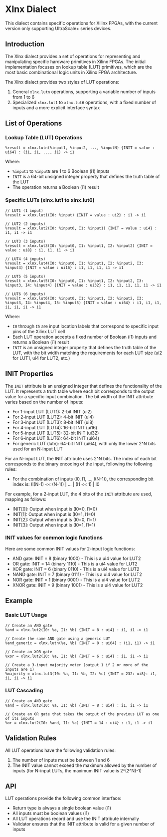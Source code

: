 # Xlnx Dialect

This dialect contains specific operations for Xilinx FPGAs, with the current version only supporting UltraScale+ series devices.

## Introduction

The Xlnx dialect provides a set of operations for representing and manipulating specific hardware primitives in Xilinx FPGAs. The initial implementation focuses on lookup table (LUT) primitives, which are the most basic combinational logic units in Xilinx FPGA architecture.

The Xlnx dialect provides two styles of LUT operations:
1. General `xlnx.lutn` operations, supporting a variable number of inputs from 1 to 6
2. Specialized `xlnx.lut1` to `xlnx.lut6` operations, with a fixed number of inputs and a more explicit interface syntax

## List of Operations

### Lookup Table (LUT) Operations

```mlir
%result = xlnx.lutn(%input1, %input2, ..., %inputN) {INIT = value : ui64} : (i1, i1, ..., i1) -> i1
```

Where:
- `%input1` to `%inputN` are 1 to 6 Boolean (i1) inputs
- `INIT` is a 64-bit unsigned integer property that defines the truth table of the LUT
- The operation returns a Boolean (i1) result

### Specific LUTs (xlnx.lut1 to xlnx.lut6)

```mlir
// LUT1 (1 input)
%result = xlnx.lut1(I0: %input) {INIT = value : ui2} : i1 -> i1

// LUT2 (2 inputs)
%result = xlnx.lut2(I0: %input0, I1: %input1) {INIT = value : ui4} : i1, i1 -> i1

// LUT3 (3 inputs)
%result = xlnx.lut3(I0: %input0, I1: %input1, I2: %input2) {INIT = value : ui8} : i1, i1, i1 -> i1

// LUT4 (4 inputs)
%result = xlnx.lut4(I0: %input0, I1: %input1, I2: %input2, I3: %input3) {INIT = value : ui16} : i1, i1, i1, i1 -> i1

// LUT5 (5 inputs)
%result = xlnx.lut5(I0: %input0, I1: %input1, I2: %input2, I3: %input3, I4: %input4) {INIT = value : ui32} : i1, i1, i1, i1, i1 -> i1

// LUT6 (6 inputs)
%result = xlnx.lut6(I0: %input0, I1: %input1, I2: %input2, I3: %input3, I4: %input4, I5: %input5) {INIT = value : ui64} : i1, i1, i1, i1, i1, i1 -> i1
```

Where:
- `I0` through `I5` are input location labels that correspond to specific input pins of the Xilinx LUT cell
- Each LUT operation accepts a fixed number of Boolean (i1) inputs and returns a Boolean (i1) result
- `INIT` is an unsigned integer property that defines the truth table of the LUT, with the bit width matching the requirements for each LUT size (ui2 for LUT1, ui4 for LUT2, etc.)

## INIT Properties

The `INIT` attribute is an unsigned integer that defines the functionality of the LUT. It represents a truth table where each bit corresponds to the output value for a specific input combination. The bit width of the INIT attribute varies based on the number of inputs:

- For 1-input LUT (LUT1): 2-bit INIT (ui2)
- For 2-input LUT (LUT2): 4-bit INIT (ui4)
- For 3-input LUT (LUT3): 8-bit INIT (ui8)
- For 4-input LUT (LUT4): 16-bit INIT (ui16)
- For 5-input LUT (LUT5): 32-bit INIT (ui32)
- For 6-input LUT (LUT6): 64-bit INIT (ui64)
- For generic LUT (lutn): 64-bit INIT (ui64), with only the lower 2^N bits used for an N-input LUT

For an N-input LUT, the INIT attribute uses 2^N bits. The index of each bit corresponds to the binary encoding of the input, following the following rules:
- For the combination of inputs (I0, I1, ..., I(N-1)), the corresponding bit index is: (I(N-1) << (N-1)) | ... | (I1 << 1) | I0

For example, for a 2-input LUT, the 4 bits of the `INIT` attribute are used, mapping as follows:
- INIT[0]: Output when input is (I0=0, I1=0)
- INIT[1]: Output when input is (I0=1, I1=0)
- INIT[2]: Output when input is (I0=0, I1=1)
- INIT[3]: Output when input is (I0=1, I1=1)

### INIT values ​​for common logic functions

Here are some common INIT values ​​for 2-input logic functions:
- AND gate: INIT = 8 (binary 1000) - This is a ui4 value for LUT2
- OR gate: INIT = 14 (binary 1110) - This is a ui4 value for LUT2
- XOR gate: INIT = 6 (binary 0110) - This is a ui4 value for LUT2
- NAND gate: INIT = 7 (binary 0111) - This is a ui4 value for LUT2
- NOR gate: INIT = 1 (binary 0001) - This is a ui4 value for LUT2
- XNOR gate: INIT = 9 (binary 1001) - This is a ui4 value for LUT2

## Example

### Basic LUT Usage

```mlir
// Create an AND gate
%and = xlnx.lut2(I0: %a, I1: %b) {INIT = 8 : ui4} : i1, i1 -> i1

// Create the same AND gate using a generic LUT
%and_generic = xlnx.lutn(%a, %b) {INIT = 8 : ui64} : (i1, i1) -> i1

// Create an XOR gate
%xor = xlnx.lut2(I0: %a, I1: %b) {INIT = 6 : ui4} : i1, i1 -> i1

// Create a 3-input majority voter (output 1 if 2 or more of the inputs are 1)
%majority = xlnx.lut3(I0: %a, I1: %b, I2: %c) {INIT = 232: ui8}: i1, i1, i1 -> i1
```

### LUT Cascading

```mlir
// Create an AND gate
%and = xlnx.lut2(I0: %a, I1: %b) {INIT = 8 : ui4} : i1, i1 -> i1

// Create an OR gate that takes the output of the previous LUT as one of its inputs
%or = xlnx.lut2(I0: %and, I1: %c) {INIT = 14 : ui4} : i1, i1 -> i1
```

## Validation Rules

All LUT operations have the following validation rules:
1. The number of inputs must be between 1 and 6
2. The INIT value cannot exceed the maximum allowed by the number of inputs (for N-input LUTs, the maximum INIT value is 2^(2^N)-1)

## API

LUT operations provide the following common interface:
- Return type is always a single boolean value (i1)
- All inputs must be boolean values ​​(i1)
- All LUT operations record and use the INIT attribute internally
- Validator ensures that the INIT attribute is valid for a given number of inputs